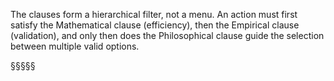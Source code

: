The clauses form a hierarchical filter, not a menu. An action must first satisfy the Mathematical clause (efficiency), then the Empirical clause (validation), and only then does the Philosophical clause guide the selection between multiple valid options.

§§§§§